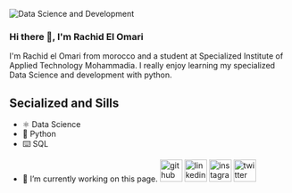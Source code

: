 ![Data Science and Development](https://www.linkedin.com/in/elomarirachid/)

### Hi there 👋, I'm Rachid El Omari
I'm Rachid el Omari from morocco and a student at Specialized Institute of Applied Technology Mohammadia. I really enjoy learning my specialized Data Science and development with python. 

## Secialized and Sills
* ⚛ Data Science 
* 🐍 Python
* ⌨️ SQL


- 🔭 I’m currently working on this page. 
[<img src='https://cdn.jsdelivr.net/npm/simple-icons@3.0.1/icons/github.svg' alt='github' height='40'>](https://github.com/eloamrirachid)  [<img src='https://cdn.jsdelivr.net/npm/simple-icons@3.0.1/icons/linkedin.svg' alt='linkedin' height='40'>](https://www.linkedin.com/in/elomarirachid/)  [<img src='https://cdn.jsdelivr.net/npm/simple-icons@3.0.1/icons/instagram.svg' alt='instagram' height='40'>](https://www.instagram.com/iamrachidelomari/)  [<img src='https://cdn.jsdelivr.net/npm/simple-icons@3.0.1/icons/twitter.svg' alt='twitter' height='40'>](https://twitter.com/elomarirachid4)  






